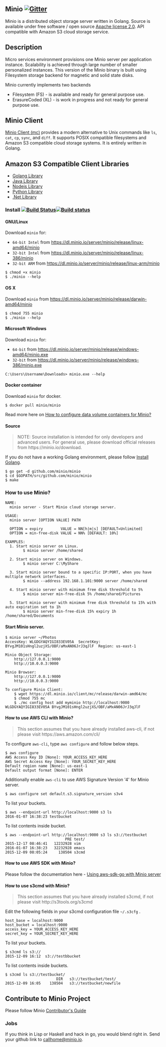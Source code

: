 ## Minio [![Gitter](https://badges.gitter.im/Join%20Chat.svg)](https://gitter.im/minio/minio?utm_source=badge&utm_medium=badge&utm_campaign=pr-badge&utm_content=badge)

Minio is a distributed object storage server written in Golang. Source is available under free software / open source [Apache license 2.0](./LICENSE). API compatible with Amazon S3 cloud storage service.


## Description

Micro services environment provisions one Minio server per application instance. Scalability is achieved through large number of smaller personalized instances. This version of the Minio binary is built using Filesystem storage backend for magnetic and solid state disks.

Minio currently implements two backends

  - Filesystem (FS) - is available and ready for general purpose use.
  - ErasureCoded (XL) - is work in progress and not ready for general purpose use.

## Minio Client

[Minio Client (mc)](https://github.com/minio/mc#minio-client-mc-) provides a modern alternative to Unix commands like ``ls``, ``cat``, ``cp``, ``sync``, and ``diff``. It supports POSIX compatible filesystems and Amazon S3 compatible cloud storage systems. It is entirely written in Golang.

## Amazon S3 Compatible Client Libraries
- [Golang Library](https://github.com/minio/minio-go)
- [Java Library](https://github.com/minio/minio-java)
- [Nodejs Library](https://github.com/minio/minio-js)
- [Python Library](https://github.com/minio/minio-py)
- [.Net Library](https://github.com/minio/minio-dotnet)

### Install [![Build Status](https://travis-ci.org/minio/minio.svg?branch=master)](https://travis-ci.org/minio/minio)[![Build status](https://ci.appveyor.com/api/projects/status/royh137dni8yevep/branch/master?svg=true)](https://ci.appveyor.com/project/harshavardhana/minio-qxbjq/branch/master)

#### GNU/Linux

Download ``minio`` for:

- ``64-bit Intel`` from https://dl.minio.io/server/minio/release/linux-amd64/minio
- ``32-bit Intel`` from https://dl.minio.io/server/minio/release/linux-386/minio
- ``32-bit ARM`` from https://dl.minio.io/server/minio/release/linux-arm/minio

~~~
$ chmod +x minio
$ ./minio --help
~~~

#### OS X

Download ``minio`` from https://dl.minio.io/server/minio/release/darwin-amd64/minio

~~~
$ chmod 755 minio
$ ./minio --help
~~~

#### Microsoft Windows

Download ``minio`` for:

- ``64-bit`` from https://dl.minio.io/server/minio/release/windows-amd64/minio.exe
- ``32-bit`` from https://dl.minio.io/server/minio/release/windows-386/minio.exe

~~~
C:\Users\Username\Downloads> minio.exe --help
~~~

#### Docker container

Download ``minio`` for docker.

~~~
$ docker pull minio/minio
~~~

Read more here on [How to configure data volume containers for Minio?](./Docker.md)

#### Source
<blockquote>
NOTE: Source installation is intended for only developers and advanced users.  For general use, please download official releases from https://minio.io/download.
</blockquote>

If you do not have a working Golang environment, please follow [Install Golang](./INSTALLGO.md).

~~~
$ go get -d github.com/minio/minio
$ cd $GOPATH/src/github.com/minio/minio
$ make
~~~

### How to use Minio?

```
NAME:
  minio server - Start Minio cloud storage server.

USAGE:
  minio server [OPTION VALUE] PATH

  OPTION = expiry        VALUE = NN[h|m|s] [DEFAULT=Unlimited]
  OPTION = min-free-disk VALUE = NN% [DEFAULT: 10%]

EXAMPLES:
  1. Start minio server on Linux.
        $ minio server /home/shared

  2. Start minio server on Windows.
        $ minio server C:\MyShare

  3. Start minio server bound to a specific IP:PORT, when you have multiple network interfaces.
        $ minio --address 192.168.1.101:9000 server /home/shared

  4. Start minio server with minimum free disk threshold to 5%
        $ minio server min-free-disk 5% /home/shared/Pictures

  5. Start minio server with minimum free disk threshold to 15% with auto expiration set to 1h
        $ minio server min-free-disk 15% expiry 1h /home/shared/Documents
```

#### Start Minio server.

~~~
$ minio server ~/Photos
AccessKey: WLGDGYAQYIGI833EV05A  SecretKey: BYvgJM101sHngl2uzjXS/OBF/aMxAN06JrJ3qJlF  Region: us-east-1

Minio Object Storage:
    http://127.0.0.1:9000
    http://10.0.0.3:9000

Minio Browser:
    http://127.0.0.1:9000
    http://10.0.0.3:9000

To configure Minio Client:
    $ wget https://dl.minio.io/client/mc/release/darwin-amd64/mc
    $ chmod 755 mc
    $ ./mc config host add myminio http://localhost:9000 WLGDGYAQYIGI833EV05A BYvgJM101sHngl2uzjXS/OBF/aMxAN06JrJ3qJlF
~~~

#### How to use AWS CLI with Minio?

<blockquote>
This section assumes that you have already installed aws-cli, if not please visit https://aws.amazon.com/cli/
</blockquote>

To configure `aws-cli`, type `aws configure` and follow below steps.

```
$ aws configure
AWS Access Key ID [None]: YOUR_ACCESS_KEY_HERE
AWS Secret Access Key [None]: YOUR_SECRET_KEY_HERE
Default region name [None]: us-east-1
Default output format [None]: ENTER
```

Additionally enable `aws-cli` to use AWS Signature Version '4' for Minio server.

```
$ aws configure set default.s3.signature_version s3v4
```

To list your buckets.
```
$ aws --endpoint-url http://localhost:9000 s3 ls
2016-01-07 16:38:23 testbucket
```

To list contents inside bucket.
```
$ aws --endpoint-url http://localhost:9000 s3 ls s3://testbucket
                           PRE test/
2015-12-17 08:46:41   12232928 vim
2016-01-07 16:38:23   32232928 emacs
2015-12-09 08:05:24     138504 s3cmd
```

#### How to use AWS SDK with Minio?

Please follow the documentation here - [Using aws-sdk-go with Minio server](./AWS-SDK-GO.md)

#### How to use s3cmd with Minio?

<blockquote>
This section assumes that you have already installed s3cmd, if not please visit http://s3tools.org/s3cmd
</blockquote>

Edit the following fields in your s3cmd configuration file `~/.s3cfg` .

```
host_base = localhost:9000
host_bucket = localhost:9000
access_key = YOUR_ACCESS_KEY_HERE
secret_key = YOUR_SECRET_KEY_HERE
```

To list your buckets.
```
$ s3cmd ls s3://
2015-12-09 16:12  s3://testbbucket
```

To list contents inside buckets.
```
$ s3cmd ls s3://testbucket/
                       DIR   s3://testbucket/test/
2015-12-09 16:05    138504   s3://testbucket/newfile
```

## Contribute to Minio Project
Please follow Minio [Contributor's Guide](./CONTRIBUTING.md)

### Jobs
If you think in Lisp or Haskell and hack in go, you would blend right in. Send your github link to callhome@minio.io.
